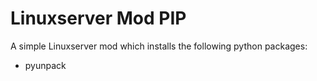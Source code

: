 # Linuxserver Mod PIP

A simple Linuxserver mod which installs the following python packages:
- pyunpack
